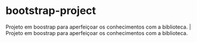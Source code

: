# bootstrap-project
Projeto em boostrap para aperfeiçoar os conhecimentos com a biblioteca. | Projeto em boostrap para aperfeiçoar os conhecimentos com a biblioteca.
